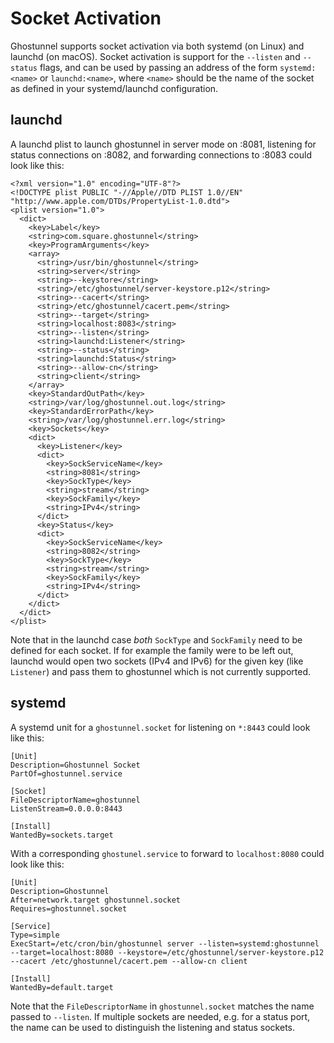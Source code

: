 Socket Activation
=================

Ghostunnel supports socket activation via both systemd (on Linux) and launchd
(on macOS). Socket activation is support for the `--listen` and `--status`
flags, and can be used by passing an address of the form `systemd:<name>` or
`launchd:<name>`, where `<name>` should be the name of the socket as defined in
your systemd/launchd configuration.

launchd
-------

A launchd plist to launch ghostunnel in server mode on :8081,
listening for status connections on :8082, and forwarding connections to :8083
could look like this:

```
<?xml version="1.0" encoding="UTF-8"?>
<!DOCTYPE plist PUBLIC "-//Apple//DTD PLIST 1.0//EN" "http://www.apple.com/DTDs/PropertyList-1.0.dtd">
<plist version="1.0">
  <dict>
    <key>Label</key>
    <string>com.square.ghostunnel</string>
    <key>ProgramArguments</key>
    <array>
      <string>/usr/bin/ghostunnel</string>
      <string>server</string>
      <string>--keystore</string>
      <string>/etc/ghostunnel/server-keystore.p12</string>
      <string>--cacert</string>
      <string>/etc/ghostunnel/cacert.pem</string>
      <string>--target</string>
      <string>localhost:8083</string>
      <string>--listen</string>
      <string>launchd:Listener</string>
      <string>--status</string>
      <string>launchd:Status</string>
      <string>--allow-cn</string>
      <string>client</string>
    </array>
    <key>StandardOutPath</key>
    <string>/var/log/ghostunnel.out.log</string>
    <key>StandardErrorPath</key>
    <string>/var/log/ghostunnel.err.log</string>
    <key>Sockets</key>
    <dict>
      <key>Listener</key>
      <dict>
        <key>SockServiceName</key>
        <string>8081</string>
        <key>SockType</key>
        <string>stream</string>
        <key>SockFamily</key>
        <string>IPv4</string>
      </dict>
      <key>Status</key>
      <dict>
        <key>SockServiceName</key>
        <string>8082</string>
        <key>SockType</key>
        <string>stream</string>
        <key>SockFamily</key>
        <string>IPv4</string>
      </dict>
    </dict>
  </dict>
</plist>
```

Note that in the launchd case *both* `SockType` and `SockFamily` need to be
defined for each socket. If for example the family were to be left out, launchd
would open two sockets (IPv4 and IPv6) for the given key (like `Listener`) and
pass them to ghostunnel which is not currently supported.

systemd
-------

A systemd unit for a `ghostunnel.socket` for listening on `*:8443` could look
like this:

```
[Unit]
Description=Ghostunnel Socket
PartOf=ghostunnel.service

[Socket]
FileDescriptorName=ghostunnel
ListenStream=0.0.0.0:8443

[Install]
WantedBy=sockets.target
```

With a corresponding `ghostunel.service` to forward to `localhost:8080` could
look like this:

```
[Unit]
Description=Ghostunnel
After=network.target ghostunnel.socket
Requires=ghostunnel.socket

[Service]
Type=simple
ExecStart=/etc/cron/bin/ghostunnel server --listen=systemd:ghostunnel --target=localhost:8080 --keystore=/etc/ghostunnel/server-keystore.p12 --cacert /etc/ghostunnel/cacert.pem --allow-cn client

[Install]
WantedBy=default.target
```

Note that the `FileDescriptorName` in `ghostunnel.socket` matches the name passed to 
`--listen`. If multiple sockets are needed, e.g. for a status port, the name can be
used to distinguish the listening and status sockets. 
